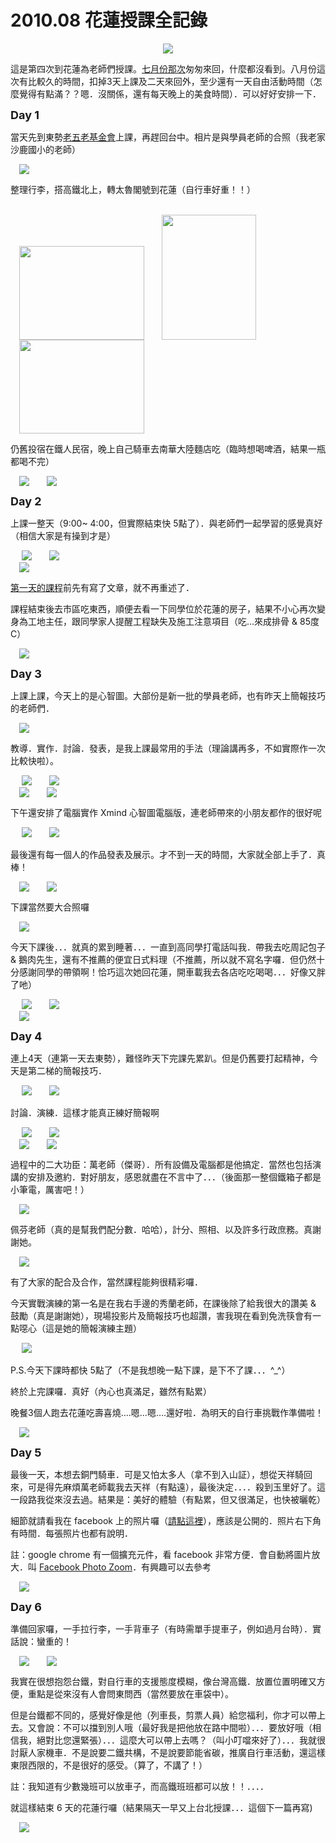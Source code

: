 # 2010.08 花蓮授課全記錄 

<div style="clear: both; text-align: center;"><a href="http://3.bp.blogspot.com/-Ui2pKSOyZ4A/VhPzeaJTucI/AAAAAAAAM0k/UHmx6y3GR9w/s1600/2010081_thumb.jpg" style="margin-left: 1em; margin-right: 1em;"><img border="0" src="http://3.bp.blogspot.com/-Ui2pKSOyZ4A/VhPzeaJTucI/AAAAAAAAM0k/UHmx6y3GR9w/s1600/2010081_thumb.jpg"/></a></div>
<p>這是第四次到花蓮為老師們授課。<a href="http://www.afu.tw/index.php?option=com_content&amp;view=article&amp;id=190:2010-08-01-00-49-56&amp;catid=17&amp;Itemid=20">七月份那次</a>匆匆來回，什麼都沒看到。八月份這次有比較久的時間，扣掉3天上課及二天來回外，至少還有一天自由活動時間（怎麼覺得有點滿？？嗯．沒關係，還有每天晚上的美食時間）．可以好好安排一下．<a name="more"></a></p>
<p><b><span style="font-size: large;">Day 1</span></b></p>
<p>當天先到東勢<a href="http://www.ofo.org.tw/">老五老基金會</a>上課，再趕回台中。相片是與學員老師的合照（我老家沙鹿國小的老師）</p>
<p><a href="http://4.bp.blogspot.com/-ZgqgkyhtQLQ/VhPzoEzBE2I/AAAAAAAAM3w/BasrWpX3Jz8/s1600/_thumb.jpg" style="margin-left: 1em; margin-right: 1em; text-align: center;"><img border="0" src="http://4.bp.blogspot.com/-ZgqgkyhtQLQ/VhPzoEzBE2I/AAAAAAAAM3w/BasrWpX3Jz8/s1600/_thumb.jpg"/></a></p>
<p>整理行李，搭高鐵北上，轉太魯閣號到花蓮（自行車好重！！）</p>
<p> <br/><a href="http://1.bp.blogspot.com/-HpdIJ63R7ko/VhPzl2DWZPI/AAAAAAAAM2w/DUS9Ak-Ow6I/s1600/PIC5420_thumb.jpg" style="margin-left: 1em; margin-right: 1em; text-align: center;"><img border="0" height="150" src="http://1.bp.blogspot.com/-HpdIJ63R7ko/VhPzl2DWZPI/AAAAAAAAM2w/DUS9Ak-Ow6I/s200/PIC5420_thumb.jpg" width="200"/></a><a href="http://1.bp.blogspot.com/-LJdJu5SnEhA/VhPzmTD7WjI/AAAAAAAAM24/eYGh0cmGclQ/s1600/PIC5437_thumb.jpg" style="margin-left: 1em; margin-right: 1em; text-align: center;"><img border="0" height="200" src="http://1.bp.blogspot.com/-LJdJu5SnEhA/VhPzmTD7WjI/AAAAAAAAM24/eYGh0cmGclQ/s200/PIC5437_thumb.jpg" width="151"/></a><a href="http://3.bp.blogspot.com/-sJEKql5u2R0/VhPzmNGs8sI/AAAAAAAAM20/poBg17vD-Ho/s1600/PIC5424_thumb.jpg" style="margin-left: 1em; margin-right: 1em; text-align: center;"><img border="0" height="150" src="http://3.bp.blogspot.com/-sJEKql5u2R0/VhPzmNGs8sI/AAAAAAAAM20/poBg17vD-Ho/s200/PIC5424_thumb.jpg" width="200"/></a></p>
<p>仍舊投宿在鐵人民宿，晚上自己騎車去南華大陸麵店吃（臨時想喝啤酒，結果一瓶都喝不完）</p>
<p><a href="http://1.bp.blogspot.com/-B7fvXfekX9M/VhPzmv8_i5I/AAAAAAAAM3A/E_uihbGlnbs/s1600/PIC5443_thumb.jpg" style="margin-left: 1em; margin-right: 1em; text-align: center;"><img border="0" src="http://1.bp.blogspot.com/-B7fvXfekX9M/VhPzmv8_i5I/AAAAAAAAM3A/E_uihbGlnbs/s1600/PIC5443_thumb.jpg"/></a><a href="http://1.bp.blogspot.com/-5gZeMn9tNzw/VhPzms3Aa6I/AAAAAAAAM3I/ZYy87LTbPbM/s1600/PIC5445_thumb.jpg" style="margin-left: 1em; margin-right: 1em; text-align: center;"><img border="0" src="http://1.bp.blogspot.com/-5gZeMn9tNzw/VhPzms3Aa6I/AAAAAAAAM3I/ZYy87LTbPbM/s1600/PIC5445_thumb.jpg"/></a></p>
<p><span style="font-size: large;"><b>Day 2</b></span></p>
<p>上課一整天（9:00~ 4:00，但實際結束快 5點了）．與老師們一起學習的感覺真好（相信大家是有操到才是）</p>
<p> <a href="http://4.bp.blogspot.com/-Zdl5UUXvn1Y/VhPzef5h9_I/AAAAAAAAM0U/QwGwiZTYCTE/s1600/IMG_3539_thumb.jpg" style="margin-left: 1em; margin-right: 1em; text-align: center;"><img border="0" src="http://4.bp.blogspot.com/-Zdl5UUXvn1Y/VhPzef5h9_I/AAAAAAAAM0U/QwGwiZTYCTE/s1600/IMG_3539_thumb.jpg"/></a><a href="http://4.bp.blogspot.com/-qo5bhlUwTuE/VhPzeVzb_pI/AAAAAAAAM0Q/H88_QZmrNCg/s1600/IMG_3549_thumb.jpg" style="margin-left: 1em; margin-right: 1em; text-align: center;"><img border="0" src="http://4.bp.blogspot.com/-qo5bhlUwTuE/VhPzeVzb_pI/AAAAAAAAM0Q/H88_QZmrNCg/s1600/IMG_3549_thumb.jpg"/></a><br/><a href="http://2.bp.blogspot.com/-JJI6vj05oF4/VhPzex8Zb-I/AAAAAAAAM1Q/48IcsYiB0qo/s1600/IMG_3591_thumb.jpg" style="margin-left: 1em; margin-right: 1em; text-align: center;"><img border="0" src="http://2.bp.blogspot.com/-JJI6vj05oF4/VhPzex8Zb-I/AAAAAAAAM1Q/48IcsYiB0qo/s1600/IMG_3591_thumb.jpg"/></a></p>
<p><a href="http://www.afu.tw/index.php?option=com_content&amp;view=article&amp;id=199:-1&amp;catid=14&amp;Itemid=18">第一天的課程</a>前先有寫了文章，就不再重述了．</p>
<p>課程結束後去市區吃東西，順便去看一下同學位於花蓮的房子，結果不小心再次變身為工地主任，跟同學家人提醒工程缺失及施工注意項目（吃…來成排骨 &amp; 85度C）</p>
<p><a href="http://1.bp.blogspot.com/-ggFrzsFwVvM/VhPzmzbkQ5I/AAAAAAAAM3E/xE4RQA6sgK4/s1600/PIC5447_thumb.jpg" style="margin-left: 1em; margin-right: 1em; text-align: center;"><img border="0" src="http://1.bp.blogspot.com/-ggFrzsFwVvM/VhPzmzbkQ5I/AAAAAAAAM3E/xE4RQA6sgK4/s1600/PIC5447_thumb.jpg"/></a></p>
<p><span style="font-size: large;"><b>Day 3</b></span></p>
<p>上課上課，今天上的是心智圖。大部份是新一批的學員老師，也有昨天上簡報技巧的老師們．</p>
<p><a href="http://4.bp.blogspot.com/-ZiNJku3-zY0/VhPzfDlFi2I/AAAAAAAAM0g/ksn6jeC8OKc/s1600/IMG_3592_thumb.jpg" style="margin-left: 1em; margin-right: 1em; text-align: center;"><img border="0" src="http://4.bp.blogspot.com/-ZiNJku3-zY0/VhPzfDlFi2I/AAAAAAAAM0g/ksn6jeC8OKc/s1600/IMG_3592_thumb.jpg"/></a></p>
<p>教導．實作．討論．發表，是我上課最常用的手法（理論講再多，不如實際作一次比較快啦）。</p>
<p> <a href="http://1.bp.blogspot.com/-wywfg925u8M/VhPzfsg3caI/AAAAAAAAM0o/cVQszzEe-Bw/s1600/IMG_3599_thumb.jpg" style="margin-left: 1em; margin-right: 1em; text-align: center;"><img border="0" src="http://1.bp.blogspot.com/-wywfg925u8M/VhPzfsg3caI/AAAAAAAAM0o/cVQszzEe-Bw/s1600/IMG_3599_thumb.jpg"/></a><a href="http://4.bp.blogspot.com/-HvLre7VfU14/VhPzgMEqDpI/AAAAAAAAM04/QdyLnID0o-4/s1600/IMG_3635_thumb.jpg" style="margin-left: 1em; margin-right: 1em; text-align: center;"><img border="0" src="http://4.bp.blogspot.com/-HvLre7VfU14/VhPzgMEqDpI/AAAAAAAAM04/QdyLnID0o-4/s1600/IMG_3635_thumb.jpg"/></a><br/><a href="http://3.bp.blogspot.com/-0wWue7mL0ts/VhPzfxlRLnI/AAAAAAAAM0w/08NB2U5cI5U/s1600/IMG_3620_thumb.jpg" style="margin-left: 1em; margin-right: 1em; text-align: center;"><img border="0" src="http://3.bp.blogspot.com/-0wWue7mL0ts/VhPzfxlRLnI/AAAAAAAAM0w/08NB2U5cI5U/s1600/IMG_3620_thumb.jpg"/></a><a href="http://1.bp.blogspot.com/-R5PeOhGBHe4/VhPzgZr9NhI/AAAAAAAAM1E/UG0Dafi-fOY/s1600/IMG_3639_thumb.jpg" style="margin-left: 1em; margin-right: 1em; text-align: center;"><img border="0" src="http://1.bp.blogspot.com/-R5PeOhGBHe4/VhPzgZr9NhI/AAAAAAAAM1E/UG0Dafi-fOY/s1600/IMG_3639_thumb.jpg"/></a></p>
<p>下午還安排了電腦實作 Xmind 心智圖電腦版，連老師帶來的小朋友都作的很好呢</p>
<p> <a href="http://3.bp.blogspot.com/-C9UJJqo3-e4/VhPzgt_Pr0I/AAAAAAAAM1I/Q95yHSZ5Yz8/s1600/IMG_3647_thumb.jpg" style="margin-left: 1em; margin-right: 1em; text-align: center;"><img border="0" src="http://3.bp.blogspot.com/-C9UJJqo3-e4/VhPzgt_Pr0I/AAAAAAAAM1I/Q95yHSZ5Yz8/s1600/IMG_3647_thumb.jpg"/></a><a href="http://4.bp.blogspot.com/-pV74Ev-Y5To/VhPzhMuMvzI/AAAAAAAAM1U/657thrg7MqI/s1600/IMG_3650_thumb.jpg" style="margin-left: 1em; margin-right: 1em; text-align: center;"><img border="0" src="http://4.bp.blogspot.com/-pV74Ev-Y5To/VhPzhMuMvzI/AAAAAAAAM1U/657thrg7MqI/s1600/IMG_3650_thumb.jpg"/></a></p>
<p>最後還有每一個人的作品發表及展示。才不到一天的時間，大家就全部上手了．真棒！</p>
<p><a href="http://3.bp.blogspot.com/-JXHVp7qcN30/VhPzhaKtDEI/AAAAAAAAM1Y/CKkL_Kl6zHU/s1600/IMG_3658_thumb.jpg" style="margin-left: 1em; margin-right: 1em; text-align: center;"><img border="0" src="http://3.bp.blogspot.com/-JXHVp7qcN30/VhPzhaKtDEI/AAAAAAAAM1Y/CKkL_Kl6zHU/s1600/IMG_3658_thumb.jpg"/></a><a href="http://1.bp.blogspot.com/-nM0jU-o1fRI/VhPzhibTKJI/AAAAAAAAM1g/vflmoJNCpK4/s1600/IMG_3666_thumb.jpg" style="margin-left: 1em; margin-right: 1em; text-align: center;"><img border="0" src="http://1.bp.blogspot.com/-nM0jU-o1fRI/VhPzhibTKJI/AAAAAAAAM1g/vflmoJNCpK4/s1600/IMG_3666_thumb.jpg"/></a></p>
<p>下課當然要大合照囉</p>
<p><a href="http://1.bp.blogspot.com/-Vx1GSr72kj8/VhPzh_6pHmI/AAAAAAAAM1o/bQ125YpfgSU/s1600/IMG_3684_thumb.jpg" style="margin-left: 1em; margin-right: 1em; text-align: center;"><img border="0" src="http://1.bp.blogspot.com/-Vx1GSr72kj8/VhPzh_6pHmI/AAAAAAAAM1o/bQ125YpfgSU/s1600/IMG_3684_thumb.jpg"/></a></p>
<p>今天下課後．．．就真的累到睡著．．．一直到高同學打電話叫我．帶我去吃周記包子 &amp; 鵝肉先生，還有不推薦的便宜日式料理（不推薦，所以就不寫名字囉．但仍然十分感謝同學的帶領啊！恰巧這次她回花蓮，開車載我去各店吃吃喝喝．．．好像又胖了吔）</p>
<p> <a href="http://2.bp.blogspot.com/-VLKeZRdCnUs/VhPznUuio3I/AAAAAAAAM3U/pe4iDWS4lLw/s1600/PIC5475_thumb.jpg" style="margin-left: 1em; margin-right: 1em; text-align: center;"><img border="0" src="http://2.bp.blogspot.com/-VLKeZRdCnUs/VhPznUuio3I/AAAAAAAAM3U/pe4iDWS4lLw/s1600/PIC5475_thumb.jpg"/></a><a href="http://1.bp.blogspot.com/-eFMvb1rsCv8/VhPznpCDydI/AAAAAAAAM3Y/zzY9MpJLe68/s1600/PIC5500_thumb.jpg" style="margin-left: 1em; margin-right: 1em; text-align: center;"><img border="0" src="http://1.bp.blogspot.com/-eFMvb1rsCv8/VhPznpCDydI/AAAAAAAAM3Y/zzY9MpJLe68/s1600/PIC5500_thumb.jpg"/></a><br/><a href="http://3.bp.blogspot.com/-prxBx1G0mPM/VhPzoLRos_I/AAAAAAAAM3s/RlkseL-m3Gk/s1600/PIC5503_thumb.jpg" style="margin-left: 1em; margin-right: 1em; text-align: center;"><img border="0" src="http://3.bp.blogspot.com/-prxBx1G0mPM/VhPzoLRos_I/AAAAAAAAM3s/RlkseL-m3Gk/s1600/PIC5503_thumb.jpg"/></a></p>
<p><span style="font-size: large;"><b>Day 4</b></span></p>
<p>連上4天（連第一天去東勢），難怪昨天下完課先累趴。但是仍舊要打起精神，今天是第二梯的簡報技巧．</p>
<p> <a href="http://1.bp.blogspot.com/-qiXiN7VDx28/VhPziD10ryI/AAAAAAAAM1s/rVl0CFfGyJ0/s1600/IMG_3691_thumb.jpg" style="margin-left: 1em; margin-right: 1em; text-align: center;"><img border="0" src="http://1.bp.blogspot.com/-qiXiN7VDx28/VhPziD10ryI/AAAAAAAAM1s/rVl0CFfGyJ0/s1600/IMG_3691_thumb.jpg"/></a><a href="http://2.bp.blogspot.com/-y4C1Utt-Z7Q/VhPzifiktSI/AAAAAAAAM2E/JoMk-V5rexU/s1600/IMG_3699_thumb.jpg" style="margin-left: 1em; margin-right: 1em; text-align: center;"><img border="0" src="http://2.bp.blogspot.com/-y4C1Utt-Z7Q/VhPzifiktSI/AAAAAAAAM2E/JoMk-V5rexU/s1600/IMG_3699_thumb.jpg"/></a></p>
<p>討論．演練．這樣才能真正練好簡報啊</p>
<p> <a href="http://3.bp.blogspot.com/-lPT7VIGv74k/VhPzkH-nUTI/AAAAAAAAM18/ReKQiu_FT1A/s1600/IMG_3720_thumb.jpg" style="margin-left: 1em; margin-right: 1em; text-align: center;"><img border="0" src="http://3.bp.blogspot.com/-lPT7VIGv74k/VhPzkH-nUTI/AAAAAAAAM18/ReKQiu_FT1A/s1600/IMG_3720_thumb.jpg"/></a><a href="http://2.bp.blogspot.com/-OfWAIwKo0i8/VhPzik4iYKI/AAAAAAAAM1w/jPWB2qZbgW8/s1600/IMG_3718_thumb.jpg" style="margin-left: 1em; margin-right: 1em; text-align: center;"><img border="0" src="http://2.bp.blogspot.com/-OfWAIwKo0i8/VhPzik4iYKI/AAAAAAAAM1w/jPWB2qZbgW8/s1600/IMG_3718_thumb.jpg"/></a><br/><a href="http://3.bp.blogspot.com/-ZiCgxLXw9_w/VhPzksYTxVI/AAAAAAAAM2M/t0KDAGP5f_4/s1600/IMG_3736_thumb.jpg" style="margin-left: 1em; margin-right: 1em; text-align: center;"><img border="0" src="http://3.bp.blogspot.com/-ZiCgxLXw9_w/VhPzksYTxVI/AAAAAAAAM2M/t0KDAGP5f_4/s1600/IMG_3736_thumb.jpg"/></a><a href="http://2.bp.blogspot.com/-zMTqsZR-Lig/VhPzk04q4YI/AAAAAAAAM2U/zK4OIuYqmGQ/s1600/IMG_3752_thumb.jpg" style="margin-left: 1em; margin-right: 1em; text-align: center;"><img border="0" src="http://2.bp.blogspot.com/-zMTqsZR-Lig/VhPzk04q4YI/AAAAAAAAM2U/zK4OIuYqmGQ/s1600/IMG_3752_thumb.jpg"/></a></p>
<p>過程中的二大功臣：萬老師（傑哥）．所有設備及電腦都是他搞定．當然也包括演講的安排及邀約．對好朋友，感恩就盡在不言中了．．．（後面那一整個鐵箱子都是小筆電，厲害吧！）</p>
<p><a href="http://3.bp.blogspot.com/-6uE7a8jGkTU/VhPzkWQH8YI/AAAAAAAAM2o/qmC3nsOpXvw/s1600/IMG_3728_thumb.jpg" style="margin-left: 1em; margin-right: 1em; text-align: center;"><img border="0" src="http://3.bp.blogspot.com/-6uE7a8jGkTU/VhPzkWQH8YI/AAAAAAAAM2o/qmC3nsOpXvw/s1600/IMG_3728_thumb.jpg"/></a></p>
<p>佩芬老師（真的是幫我們配分數．哈哈），計分、照相、以及許多行政庶務。真謝謝她。</p>
<p><a href="http://3.bp.blogspot.com/-bkuFzkRUN1o/VhPznXp0umI/AAAAAAAAM3g/ibxVrsSetnQ/s1600/PIC5454_thumb.jpg" style="margin-left: 1em; margin-right: 1em; text-align: center;"><img border="0" src="http://3.bp.blogspot.com/-bkuFzkRUN1o/VhPznXp0umI/AAAAAAAAM3g/ibxVrsSetnQ/s1600/PIC5454_thumb.jpg"/></a></p>
<p>有了大家的配合及合作，當然課程能夠很精彩囉．</p>
<p>今天實戰演練的第一名是在我右手邊的秀蘭老師，在課後除了給我很大的讚美 &amp; 鼓勵（真是謝謝她），現場投影片及簡報技巧也超讚，害我現在看到免洗筷會有一點噁心（這是她的簡報演練主題）</p>
<p> <a href="http://1.bp.blogspot.com/-Qqwe7MvF28w/VhPzlWRVs-I/AAAAAAAAM2g/676-y9bvxjY/s1600/IMG_3770_thumb.jpg" style="margin-left: 1em; margin-right: 1em; text-align: center;"><img border="0" src="http://1.bp.blogspot.com/-Qqwe7MvF28w/VhPzlWRVs-I/AAAAAAAAM2g/676-y9bvxjY/s1600/IMG_3770_thumb.jpg"/></a></p>
<p>P.S.今天下課時都快 5點了（不是我想晚一點下課，是下不了課．．．^_^）</p>
<p>終於上完課囉．真好（內心也真滿足，雖然有點累）</p>
<p>晚餐3個人跑去花蓮吃壽喜燒….嗯…嗯….還好啦．為明天的自行車挑戰作準備啦！</p>
<p><a href="http://3.bp.blogspot.com/-DF4OHXxNT_M/VhPzliuwMII/AAAAAAAAM2s/gwI07AKY_wI/s1600/IMG_3775_thumb.jpg" style="margin-left: 1em; margin-right: 1em; text-align: center;"><img border="0" src="http://3.bp.blogspot.com/-DF4OHXxNT_M/VhPzliuwMII/AAAAAAAAM2s/gwI07AKY_wI/s1600/IMG_3775_thumb.jpg"/></a></p>
<p><b><span style="font-size: large;">Day 5</span></b></p>
<p>最後一天，本想去銅門騎車．可是又怕太多人（拿不到入山証），想從天祥騎回來，可是得先麻煩萬老師載我去天祥（有點遠），最後決定．．．．殺到玉里好了。這一段路我從來沒去過。結果是：美好的體驗（有點累，但又很滿足，也快被曬乾）</p>
<p>細節就請看我在 facebook 上的照片囉（<a href="http://www.facebook.com/afuwang?v=wall&amp;story_fbid=147953868562422&amp;ref=notif&amp;notif_t=like#!/album.php?aid=2075587&amp;id=1404798042">請點這裡</a>），應該是公開的．照片右下角有時間．每張照片也都有說明．</p>
<p>註：google chrome 有一個擴充元件，看 facebook 非常方便．會自動將圖片放大．叫 <a href="https://chrome.google.com/extensions/detail/elioihkkcdgakfbahdoddophfngopipi">Facebook Photo Zoom</a>．有興趣可以去參考</p>
<p><a href="http://3.bp.blogspot.com/-89FoXOvm_kA/VhPzoyg2YpI/AAAAAAAAM30/7T5GbgX4-14/s1600/image_thumb.png" style="margin-left: 1em; margin-right: 1em; text-align: center;"><img border="0" src="http://3.bp.blogspot.com/-89FoXOvm_kA/VhPzoyg2YpI/AAAAAAAAM30/7T5GbgX4-14/s1600/image_thumb.png"/></a></p>
<p><span style="font-size: large;"><b>Day 6</b></span></p>
<p>準備回家囉，一手拉行李，一手背車子（有時需單手提車子，例如過月台時）．實話說：蠻重的！</p>
<p><a href="http://1.bp.blogspot.com/-paq2JzhfUI4/VhPzpBPlYxI/AAAAAAAAM4I/DAuvtIQwEeA/s1600/image_thumb_3.png" style="margin-left: 1em; margin-right: 1em; text-align: center;"><img border="0" src="http://1.bp.blogspot.com/-paq2JzhfUI4/VhPzpBPlYxI/AAAAAAAAM4I/DAuvtIQwEeA/s1600/image_thumb_3.png"/></a><a href="http://1.bp.blogspot.com/-t2-PySqOVRY/VhPzpTE--mI/AAAAAAAAM4A/OYSkSZPC4iw/s1600/image_thumb_4.png" style="margin-left: 1em; margin-right: 1em; text-align: center;"><img border="0" src="http://1.bp.blogspot.com/-t2-PySqOVRY/VhPzpTE--mI/AAAAAAAAM4A/OYSkSZPC4iw/s1600/image_thumb_4.png"/></a></p>
<p>我實在很想抱怨台鐵，對自行車的支援態度模糊，像台灣高鐵．放置位置明確又方便，重點是從來沒有人會問東問西（當然要放在車袋中）。</p>
<p>但是台鐵都不同的，感覺好像是他（列車長，剪票人員）給您福利，你才可以帶上去。又會說：不可以擋到別人哦（最好我是把他放在路中間啦）．．．要放好哦（相信我，絕對比您還緊張）．．．這麼大可以帶上去嗎？（叫小叮噹來好了）．．．我就很討厭人家機車．不是說要二鐵共構，不是說要節能省碳，推廣自行車活動，還這樣東限西限的，不是很好的感受。（算了，不講了！）</p>
<p>註：我知道有少數幾班可以放車子，而高鐵班班都可以放！！．．．．</p>
<p>就這樣結束 6 天的花蓮行囉（結果隔天一早又上台北授課．．．這個下一篇再寫)</p>
<p><a href="http://3.bp.blogspot.com/-svX38_4NHK8/VhPzqCbmCsI/AAAAAAAAM4c/JHGFK1JkGzw/s1600/image_thumb_5.png" style="margin-left: 1em; margin-right: 1em; text-align: center;"><img border="0" src="http://3.bp.blogspot.com/-svX38_4NHK8/VhPzqCbmCsI/AAAAAAAAM4c/JHGFK1JkGzw/s1600/image_thumb_5.png"/></a></p>